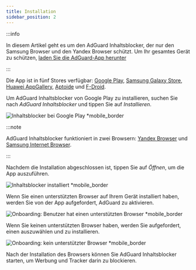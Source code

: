 ```yaml
---
title: Installation
sidebar_position: 2
---
```


:::info

In diesem Artikel geht es um den AdGuard Inhaltsblocker, der nur den Samsung Browser und den Yandex Browser schützt. Um Ihr gesamtes Gerät zu schützen, [laden Sie die AdGuard-App herunter](https://agrd.io/download-kb-adblock)

:::

Die App ist in fünf Stores verfügbar: [Google Play](https://play.google.com/store/apps/details?id=com.adguard.android.contentblocker), [Samsung Galaxy Store](https://galaxystore.samsung.com/detail/com.adguard.android.contentblocker), [Huawei AppGallery](https://appgallery.huawei.com/#/app/C100440597), [Aptoide](https://adguard-content-blocker.en.aptoide.com/) und [F-Droid](https://f-droid.org/en/packages/com.adguard.android.contentblocker/).

Um AdGuard Inhaltsblocker von Google Play zu installieren, suchen Sie nach *AdGuard Inhaltsblocker* und tippen Sie auf *Installieren*.

![Inhaltsblocker bei Google Play *mobile_border](https://cdn.adtidy.org/content/Kb/ad_blocker/content_blocker/content_blocker_play_market.jpg)

:::note

AdGuard Inhaltsblocker funktioniert in zwei Browsern: [Yandex Browser](https://browser.yandex.com/) und [Samsung Internet Browser](https://play.google.com/store/apps/details?id=com.sec.android.app.sbrowser).

:::

Nachdem die Installation abgeschlossen ist, tippen Sie auf *Öffnen*, um die App auszuführen.

![Inhaltsblocker installiert *mobile_border](https://cdn.adtidy.org/content/Kb/ad_blocker/content_blocker/content_blocker_play_market_installed.jpg)

Wenn Sie einen unterstützten Browser auf Ihrem Gerät installiert haben, werden Sie von der App aufgefordert, AdGuard zu aktivieren.

![Onboarding: Benutzer hat einen unterstützten Browser *mobile_border](https://cdn.adtidy.org/content/Kb/ad_blocker/content_blocker/content_blocker_onboarding2.jpg)

Wenn Sie keinen unterstützten Browser haben, werden Sie aufgefordert, einen auszuwählen und zu installieren.

![Onboarding: kein unterstützter Browser *mobile_border](https://cdn.adtidy.org/content/Kb/ad_blocker/content_blocker/content_blocker_onboarding3.jpg)

Nach der Installation des Browsers können Sie AdGuard Inhaltsblocker starten, um Werbung und Tracker darin zu blockieren.
